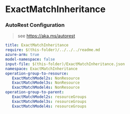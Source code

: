# ExactMatchInheritance
### AutoRest Configuration
> see https://aka.ms/autorest

``` yaml
title: ExactMatchInheritance
require: $(this-folder)/../../../readme.md
azure-arm: true
model-namespace: false
input-file: $(this-folder)/ExactMatchInheritance.json
namespace: ExactMatchInheritance
operation-group-to-resource:
   ExactMatchModel2s: NonResource
   ExactMatchModel3s: NonResource
   ExactMatchModel4s: NonResource
operation-group-to-parent:
   ExactMatchModel2s: resourceGroups
   ExactMatchModel3s: resourceGroups
   ExactMatchModel4s: resourceGroups
```
